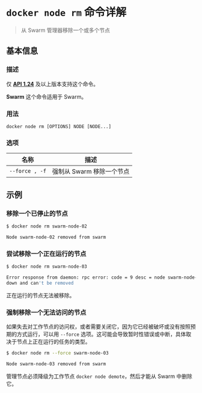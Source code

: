 # `docker node rm` 命令详解

> 从 Swarm 管理器移除一个或多个节点

## 基本信息

### 描述

仅 [**API 1.24**](https://docs.docker.com/engine/api/v1.30/) 及以上版本支持这个命令。

**Swarm** 这个命令适用于 Swarm。

### 用法

```
docker node rm [OPTIONS] NODE [NODE...]
```

### 选项

| 名称 | 描述 |
| ---- | ---- |
| `--force , -f` | 强制从 Swarm 移除一个节点 |

## 示例

### 移除一个已停止的节点

```bash
$ docker node rm swarm-node-02

Node swarm-node-02 removed from swarm
```

### 尝试移除一个正在运行的节点

```bash
$ docker node rm swarm-node-03

Error response from daemon: rpc error: code = 9 desc = node swarm-node-03 is not
down and can't be removed
```

正在运行的节点无法被移除。

### 强制移除一个无法访问的节点

如果失去对工作节点的访问权，或者需要关闭它，因为它已经被破坏或没有按照预期的方式运行，可以用 `--force` 选项。这可能会导致暂时性错误或中断，具体取决于节点上正在运行的任务的类型。

```bash
$ docker node rm --force swarm-node-03

Node swarm-node-03 removed from swarm
```

管理节点必须降级为工作节点 `docker node demote`，然后才能从 Swarm 中删除它。
